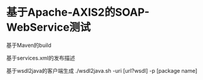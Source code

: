 # 基于Apache-AXIS2的SOAP-WebService测试
基于Maven的build

基于services.xml的发布描述

基于wsdl2java的客户端生成 ./wsdl2java.sh -uri [url?wsdl] -p [package name]


